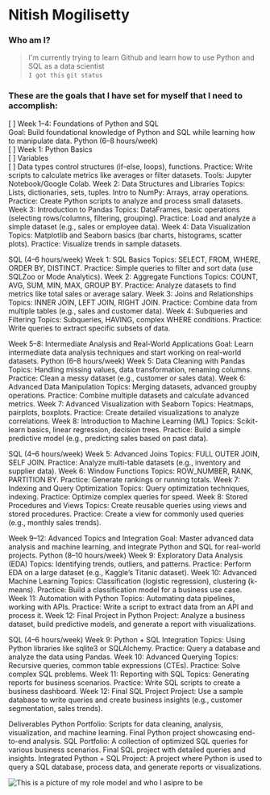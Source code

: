 # Nitish Mogilisetty
### Who am I?
> I'm currently trying to learn Github and learn how to use Python and SQL as a data scientist  
`I got this`
> `git status`  
### These are the goals that I have set for myself that I need to accomplish:
[ ] Week 1–4: Foundations of Python and SQL  
Goal: Build foundational knowledge of Python and SQL while learning how to manipulate data.
Python (6–8 hours/week)  
[ ] Week 1: Python Basics  
[ ] Variables  
[ ] Data types control structures (if-else, loops), functions.
Practice: Write scripts to calculate metrics like averages or filter datasets.
Tools: Jupyter Notebook/Google Colab.
Week 2: Data Structures and Libraries
Topics: Lists, dictionaries, sets, tuples.
Intro to NumPy: Arrays, array operations.
Practice: Create Python scripts to analyze and process small datasets.
Week 3: Introduction to Pandas
Topics: DataFrames, basic operations (selecting rows/columns, filtering, grouping).
Practice: Load and analyze a simple dataset (e.g., sales or employee data).
Week 4: Data Visualization
Topics: Matplotlib and Seaborn basics (bar charts, histograms, scatter plots).
Practice: Visualize trends in sample datasets.

SQL (4–6 hours/week)
Week 1: SQL Basics
Topics: SELECT, FROM, WHERE, ORDER BY, DISTINCT.
Practice: Simple queries to filter and sort data (use SQLZoo or Mode Analytics).
Week 2: Aggregate Functions
Topics: COUNT, AVG, SUM, MIN, MAX, GROUP BY.
Practice: Analyze datasets to find metrics like total sales or average salary.
Week 3: Joins and Relationships
Topics: INNER JOIN, LEFT JOIN, RIGHT JOIN.
Practice: Combine data from multiple tables (e.g., sales and customer data).
Week 4: Subqueries and Filtering
Topics: Subqueries, HAVING, complex WHERE conditions.
Practice: Write queries to extract specific subsets of data.

Week 5–8: Intermediate Analysis and Real-World Applications
Goal: Learn intermediate data analysis techniques and start working on real-world datasets.
Python (6–8 hours/week)
Week 5: Data Cleaning with Pandas
Topics: Handling missing values, data transformation, renaming columns.
Practice: Clean a messy dataset (e.g., customer or sales data).
Week 6: Advanced Data Manipulation
Topics: Merging datasets, advanced groupby operations.
Practice: Combine multiple datasets and calculate advanced metrics.
Week 7: Advanced Visualization with Seaborn
Topics: Heatmaps, pairplots, boxplots.
Practice: Create detailed visualizations to analyze correlations.
Week 8: Introduction to Machine Learning (ML)
Topics: Scikit-learn basics, linear regression, decision trees.
Practice: Build a simple predictive model (e.g., predicting sales based on past data).

SQL (4–6 hours/week)
Week 5: Advanced Joins
Topics: FULL OUTER JOIN, SELF JOIN.
Practice: Analyze multi-table datasets (e.g., inventory and supplier data).
Week 6: Window Functions
Topics: ROW_NUMBER, RANK, PARTITION BY.
Practice: Generate rankings or running totals.
Week 7: Indexing and Query Optimization
Topics: Query optimization techniques, indexing.
Practice: Optimize complex queries for speed.
Week 8: Stored Procedures and Views
Topics: Create reusable queries using views and stored procedures.
Practice: Create a view for commonly used queries (e.g., monthly sales trends).

Week 9–12: Advanced Topics and Integration
Goal: Master advanced data analysis and machine learning, and integrate Python and SQL for real-world projects.
Python (8–10 hours/week)
Week 9: Exploratory Data Analysis (EDA)
Topics: Identifying trends, outliers, and patterns.
Practice: Perform EDA on a large dataset (e.g., Kaggle’s Titanic dataset).
Week 10: Advanced Machine Learning
Topics: Classification (logistic regression), clustering (k-means).
Practice: Build a classification model for a business use case.
Week 11: Automation with Python
Topics: Automating data pipelines, working with APIs.
Practice: Write a script to extract data from an API and process it.
Week 12: Final Project in Python
Project: Analyze a business dataset, build predictive models, and generate a report with visualizations.

SQL (4–6 hours/week)
Week 9: Python + SQL Integration
Topics: Using Python libraries like sqlite3 or SQLAlchemy.
Practice: Query a database and analyze the data using Pandas.
Week 10: Advanced Querying
Topics: Recursive queries, common table expressions (CTEs).
Practice: Solve complex SQL problems.
Week 11: Reporting with SQL
Topics: Generating reports for business scenarios.
Practice: Write SQL scripts to create a business dashboard.
Week 12: Final SQL Project
Project: Use a sample database to write queries and create business insights (e.g., customer segmentation, sales trends).

Deliverables
Python Portfolio:
Scripts for data cleaning, analysis, visualization, and machine learning.
Final Python project showcasing end-to-end analysis.
SQL Portfolio:
A collection of optimized SQL queries for various business scenarios.
Final SQL project with detailed queries and insights.
Integrated Python + SQL Project:
A project where Python is used to query a SQL database, process data, and generate reports or visualizations.


![This is a picture of my role model and who I asipre to be](https://static.wikia.nocookie.net/surfs-up/images/0/07/Chicken_Joe.png/revision/latest?cb=20180524174854)
